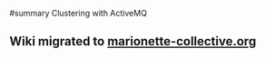 ﻿#summary Clustering with ActiveMQ

## Wiki migrated to [marionette-collective.org](http://marionette-collective.org/reference/integration/activemq_clusters.html) ##